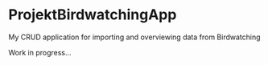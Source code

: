 # ProjektBirdwatchingApp
My CRUD application for importing and overviewing data from Birdwatching

Work in progress...
